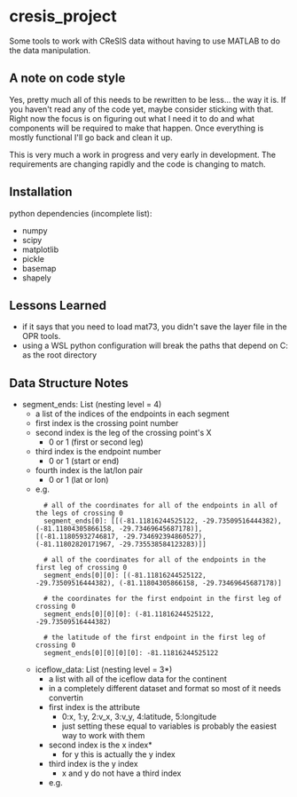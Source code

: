 # cresis_project
Some tools to work with CReSIS data without having to use MATLAB to do the data manipulation.

## A note on code style
Yes, pretty much all of this needs to be rewritten to be less... the way it is. If you
haven't read any of the code yet, maybe consider sticking with that. Right now the 
focus is on figuring out what I need it to do and what components will be 
required to make that happen. Once everything is mostly functional I'll go back 
and clean it up. 

This is very much a work in progress and very early in development. The 
requirements are changing rapidly and the code is changing to match.

## Installation
python dependencies (incomplete list): 
- numpy
- scipy
- matplotlib
- pickle
- basemap
- shapely


## Lessons Learned
- if it says that you need to load mat73, you didn't save the layer file in the OPR tools.
- using a WSL python configuration will break the paths that depend on C: as the root directory

## Data Structure Notes
- segment_ends: List (nesting level = 4)
  - a list of the indices of the endpoints in each segment
  - first index is the crossing point number
  - second index is the leg of the crossing point's X
    - 0 or 1 (first or second leg)
  - third index is the endpoint number 
    - 0 or 1 (start or end)
  - fourth index is the lat/lon pair
    - 0 or 1 (lat or lon)
  - e.g. 
      ```
        # all of the coordinates for all of the endpoints in all of the legs of crossing 0
        segment_ends[0]: [[(-81.11816244525122, -29.73509516444382), (-81.11804305866158, -29.73469645687178)], [(-81.11805932746817, -29.734692394860527), (-81.11802820171967, -29.735538584123283)]]
    
        # all of the coordinates for all of the endpoints in the first leg of crossing 0
        segment_ends[0][0]: [(-81.11816244525122, -29.73509516444382), (-81.11804305866158, -29.73469645687178)]
    
        # the coordinates for the first endpoint in the first leg of crossing 0
        segment_ends[0][0][0]: (-81.11816244525122, -29.73509516444382)
    
        # the latitude of the first endpoint in the first leg of crossing 0
        segment_ends[0][0][0][0]: -81.11816244525122
      ```
  - iceflow_data: List (nesting level = 3*)
    - a list with all of the iceflow data for the continent
    - in a completely different dataset and format so most of it needs convertin
    - first index is the attribute
      - 0:x, 1:y, 2:v_x, 3:v_y, 4:latitude, 5:longitude
      - just setting these equal to variables is probably the easiest way to work with them
    - second index is the x index*
      - for y this is actually the y index
    - third index is the y index
      - x and y do not have a third index
    - e.g.